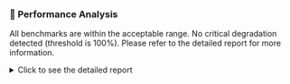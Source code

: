 ### 🚀 Performance Analysis

All benchmarks are within the acceptable range. No critical degradation detected (threshold is 100%). Please refer to the detailed report for more information.
<details>
<summary>Click to see the detailed report</summary>

| Test | Base Score | PR Score | Change | % Change | Unit | Mode |
|------|------------|----------|--------|----------|------|------|
| `com.github.lombrozo.xnav.XnavBenchmark.xpath` | 8.976 | 8.876 | -0.100 | -1.12% | us/op | Average Time |

✅ Performance gain: `com.github.lombrozo.xnav.XnavBenchmark.xpath` is faster by 0.100 us/op (1.12%)
</details>

